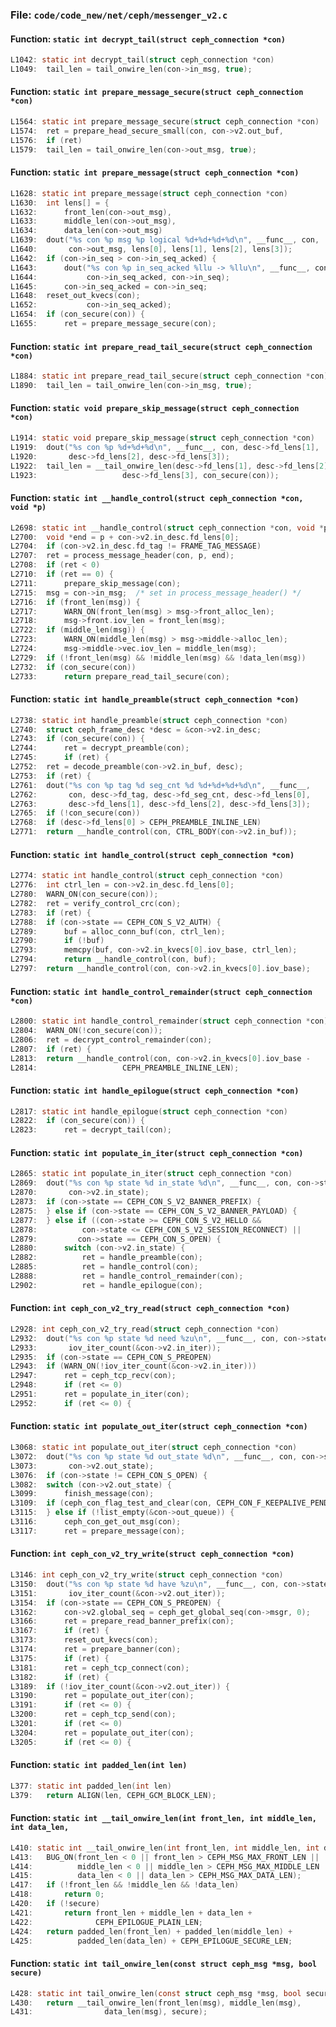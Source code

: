 ### File: `code/code_new/net/ceph/messenger_v2.c`

#### Function: `static int decrypt_tail(struct ceph_connection *con)`

```c
L1042: static int decrypt_tail(struct ceph_connection *con)
L1049: 	tail_len = tail_onwire_len(con->in_msg, true);
```

#### Function: `static int prepare_message_secure(struct ceph_connection *con)`

```c
L1564: static int prepare_message_secure(struct ceph_connection *con)
L1574: 	ret = prepare_head_secure_small(con, con->v2.out_buf,
L1576: 	if (ret)
L1579: 	tail_len = tail_onwire_len(con->out_msg, true);
```

#### Function: `static int prepare_message(struct ceph_connection *con)`

```c
L1628: static int prepare_message(struct ceph_connection *con)
L1630: 	int lens[] = {
L1632: 		front_len(con->out_msg),
L1633: 		middle_len(con->out_msg),
L1634: 		data_len(con->out_msg)
L1639: 	dout("%s con %p msg %p logical %d+%d+%d+%d\n", __func__, con,
L1640: 	     con->out_msg, lens[0], lens[1], lens[2], lens[3]);
L1642: 	if (con->in_seq > con->in_seq_acked) {
L1643: 		dout("%s con %p in_seq_acked %llu -> %llu\n", __func__, con,
L1644: 		     con->in_seq_acked, con->in_seq);
L1645: 		con->in_seq_acked = con->in_seq;
L1648: 	reset_out_kvecs(con);
L1652: 		     con->in_seq_acked);
L1654: 	if (con_secure(con)) {
L1655: 		ret = prepare_message_secure(con);
```

#### Function: `static int prepare_read_tail_secure(struct ceph_connection *con)`

```c
L1884: static int prepare_read_tail_secure(struct ceph_connection *con)
L1890: 	tail_len = tail_onwire_len(con->in_msg, true);
```

#### Function: `static void prepare_skip_message(struct ceph_connection *con)`

```c
L1914: static void prepare_skip_message(struct ceph_connection *con)
L1919: 	dout("%s con %p %d+%d+%d\n", __func__, con, desc->fd_lens[1],
L1920: 	     desc->fd_lens[2], desc->fd_lens[3]);
L1922: 	tail_len = __tail_onwire_len(desc->fd_lens[1], desc->fd_lens[2],
L1923: 				     desc->fd_lens[3], con_secure(con));
```

#### Function: `static int __handle_control(struct ceph_connection *con, void *p)`

```c
L2698: static int __handle_control(struct ceph_connection *con, void *p)
L2700: 	void *end = p + con->v2.in_desc.fd_lens[0];
L2704: 	if (con->v2.in_desc.fd_tag != FRAME_TAG_MESSAGE)
L2707: 	ret = process_message_header(con, p, end);
L2708: 	if (ret < 0)
L2710: 	if (ret == 0) {
L2711: 		prepare_skip_message(con);
L2715: 	msg = con->in_msg;  /* set in process_message_header() */
L2716: 	if (front_len(msg)) {
L2717: 		WARN_ON(front_len(msg) > msg->front_alloc_len);
L2718: 		msg->front.iov_len = front_len(msg);
L2722: 	if (middle_len(msg)) {
L2723: 		WARN_ON(middle_len(msg) > msg->middle->alloc_len);
L2724: 		msg->middle->vec.iov_len = middle_len(msg);
L2729: 	if (!front_len(msg) && !middle_len(msg) && !data_len(msg))
L2732: 	if (con_secure(con))
L2733: 		return prepare_read_tail_secure(con);
```

#### Function: `static int handle_preamble(struct ceph_connection *con)`

```c
L2738: static int handle_preamble(struct ceph_connection *con)
L2740: 	struct ceph_frame_desc *desc = &con->v2.in_desc;
L2743: 	if (con_secure(con)) {
L2744: 		ret = decrypt_preamble(con);
L2745: 		if (ret) {
L2752: 	ret = decode_preamble(con->v2.in_buf, desc);
L2753: 	if (ret) {
L2761: 	dout("%s con %p tag %d seg_cnt %d %d+%d+%d+%d\n", __func__,
L2762: 	     con, desc->fd_tag, desc->fd_seg_cnt, desc->fd_lens[0],
L2763: 	     desc->fd_lens[1], desc->fd_lens[2], desc->fd_lens[3]);
L2765: 	if (!con_secure(con))
L2768: 	if (desc->fd_lens[0] > CEPH_PREAMBLE_INLINE_LEN)
L2771: 	return __handle_control(con, CTRL_BODY(con->v2.in_buf));
```

#### Function: `static int handle_control(struct ceph_connection *con)`

```c
L2774: static int handle_control(struct ceph_connection *con)
L2776: 	int ctrl_len = con->v2.in_desc.fd_lens[0];
L2780: 	WARN_ON(con_secure(con));
L2782: 	ret = verify_control_crc(con);
L2783: 	if (ret) {
L2788: 	if (con->state == CEPH_CON_S_V2_AUTH) {
L2789: 		buf = alloc_conn_buf(con, ctrl_len);
L2790: 		if (!buf)
L2793: 		memcpy(buf, con->v2.in_kvecs[0].iov_base, ctrl_len);
L2794: 		return __handle_control(con, buf);
L2797: 	return __handle_control(con, con->v2.in_kvecs[0].iov_base);
```

#### Function: `static int handle_control_remainder(struct ceph_connection *con)`

```c
L2800: static int handle_control_remainder(struct ceph_connection *con)
L2804: 	WARN_ON(!con_secure(con));
L2806: 	ret = decrypt_control_remainder(con);
L2807: 	if (ret) {
L2813: 	return __handle_control(con, con->v2.in_kvecs[0].iov_base -
L2814: 				     CEPH_PREAMBLE_INLINE_LEN);
```

#### Function: `static int handle_epilogue(struct ceph_connection *con)`

```c
L2817: static int handle_epilogue(struct ceph_connection *con)
L2822: 	if (con_secure(con)) {
L2823: 		ret = decrypt_tail(con);
```

#### Function: `static int populate_in_iter(struct ceph_connection *con)`

```c
L2865: static int populate_in_iter(struct ceph_connection *con)
L2869: 	dout("%s con %p state %d in_state %d\n", __func__, con, con->state,
L2870: 	     con->v2.in_state);
L2873: 	if (con->state == CEPH_CON_S_V2_BANNER_PREFIX) {
L2875: 	} else if (con->state == CEPH_CON_S_V2_BANNER_PAYLOAD) {
L2877: 	} else if ((con->state >= CEPH_CON_S_V2_HELLO &&
L2878: 		    con->state <= CEPH_CON_S_V2_SESSION_RECONNECT) ||
L2879: 		   con->state == CEPH_CON_S_OPEN) {
L2880: 		switch (con->v2.in_state) {
L2882: 			ret = handle_preamble(con);
L2885: 			ret = handle_control(con);
L2888: 			ret = handle_control_remainder(con);
L2902: 			ret = handle_epilogue(con);
```

#### Function: `int ceph_con_v2_try_read(struct ceph_connection *con)`

```c
L2928: int ceph_con_v2_try_read(struct ceph_connection *con)
L2932: 	dout("%s con %p state %d need %zu\n", __func__, con, con->state,
L2933: 	     iov_iter_count(&con->v2.in_iter));
L2935: 	if (con->state == CEPH_CON_S_PREOPEN)
L2943: 	if (WARN_ON(!iov_iter_count(&con->v2.in_iter)))
L2947: 		ret = ceph_tcp_recv(con);
L2948: 		if (ret <= 0)
L2951: 		ret = populate_in_iter(con);
L2952: 		if (ret <= 0) {
```

#### Function: `static int populate_out_iter(struct ceph_connection *con)`

```c
L3068: static int populate_out_iter(struct ceph_connection *con)
L3072: 	dout("%s con %p state %d out_state %d\n", __func__, con, con->state,
L3073: 	     con->v2.out_state);
L3076: 	if (con->state != CEPH_CON_S_OPEN) {
L3082: 	switch (con->v2.out_state) {
L3099: 		finish_message(con);
L3109: 	if (ceph_con_flag_test_and_clear(con, CEPH_CON_F_KEEPALIVE_PENDING)) {
L3115: 	} else if (!list_empty(&con->out_queue)) {
L3116: 		ceph_con_get_out_msg(con);
L3117: 		ret = prepare_message(con);
```

#### Function: `int ceph_con_v2_try_write(struct ceph_connection *con)`

```c
L3146: int ceph_con_v2_try_write(struct ceph_connection *con)
L3150: 	dout("%s con %p state %d have %zu\n", __func__, con, con->state,
L3151: 	     iov_iter_count(&con->v2.out_iter));
L3154: 	if (con->state == CEPH_CON_S_PREOPEN) {
L3162: 		con->v2.global_seq = ceph_get_global_seq(con->msgr, 0);
L3166: 		ret = prepare_read_banner_prefix(con);
L3167: 		if (ret) {
L3173: 		reset_out_kvecs(con);
L3174: 		ret = prepare_banner(con);
L3175: 		if (ret) {
L3181: 		ret = ceph_tcp_connect(con);
L3182: 		if (ret) {
L3189: 	if (!iov_iter_count(&con->v2.out_iter)) {
L3190: 		ret = populate_out_iter(con);
L3191: 		if (ret <= 0) {
L3200: 		ret = ceph_tcp_send(con);
L3201: 		if (ret <= 0)
L3204: 		ret = populate_out_iter(con);
L3205: 		if (ret <= 0) {
```

#### Function: `static int padded_len(int len)`

```c
L377: static int padded_len(int len)
L379: 	return ALIGN(len, CEPH_GCM_BLOCK_LEN);
```

#### Function: `static int __tail_onwire_len(int front_len, int middle_len, int data_len,`

```c
L410: static int __tail_onwire_len(int front_len, int middle_len, int data_len,
L413: 	BUG_ON(front_len < 0 || front_len > CEPH_MSG_MAX_FRONT_LEN ||
L414: 	       middle_len < 0 || middle_len > CEPH_MSG_MAX_MIDDLE_LEN ||
L415: 	       data_len < 0 || data_len > CEPH_MSG_MAX_DATA_LEN);
L417: 	if (!front_len && !middle_len && !data_len)
L418: 		return 0;
L420: 	if (!secure)
L421: 		return front_len + middle_len + data_len +
L422: 		       CEPH_EPILOGUE_PLAIN_LEN;
L424: 	return padded_len(front_len) + padded_len(middle_len) +
L425: 	       padded_len(data_len) + CEPH_EPILOGUE_SECURE_LEN;
```

#### Function: `static int tail_onwire_len(const struct ceph_msg *msg, bool secure)`

```c
L428: static int tail_onwire_len(const struct ceph_msg *msg, bool secure)
L430: 	return __tail_onwire_len(front_len(msg), middle_len(msg),
L431: 				 data_len(msg), secure);
```

